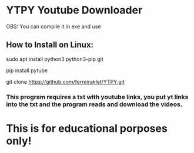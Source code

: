 # YTPY Youtube Downloader

OBS: You can compile it in exe and use 
## How to Install on Linux:


sudo apt install python3 python3-pip git


pip install pytube


git clone https://github.com/ferreiraklet/YTPY.git

### This program requires a txt with youtube links, you put yt links into the txt and the program reads and download the videos.

# This is for educational porposes only!


